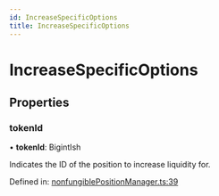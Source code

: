 ```yaml
---
id: IncreaseSpecificOptions
title: IncreaseSpecificOptions
---
```


# IncreaseSpecificOptions

## Properties

### tokenId

• **tokenId**: BigintIsh

Indicates the ID of the position to increase liquidity for.

Defined in: [nonfungiblePositionManager.ts:39](https://github.com/Uniswap/uniswap-v3-sdk/blob/aeb1b09/src/nonfungiblePositionManager.ts#L39)

